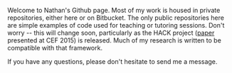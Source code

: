 Welcome to Nathan's Github page. Most of my work is housed in private repositories, either here or on Bitbucket. The only public repositories here are simple examples of code used for teaching or tutoring sessions. Don't worry -- this will change soon, particularly as the HACK project ([paper](https://editorialexpress.com/cgi-bin/conference/download.cgi?db_name=CEF2015&paper_id=523) presented at CEF 2015) is released. Much of my research is written to be compatible with that framework.

If you have any questions, please don't hesitate to send me a message.
